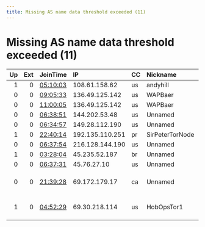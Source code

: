 ```yaml
---
title: Missing AS name data threshold exceeded (11)
---
```


# Missing AS name data threshold exceeded (11)

|   Up |   Ext | JoinTime                                                                                            | IP              | CC   | Nickname        |   ORp |   Dirp | Version   | Contact                   | OS    |   eFamMembers |
|-----:|------:|:----------------------------------------------------------------------------------------------------|:----------------|:-----|:----------------|------:|-------:|:----------|:--------------------------|:------|--------------:|
|    1 |     0 | [05:10:03](https://metrics.torproject.org/rs.html#details/8BA8B8271C0BC4284F06518177B9CB2587311DAC) | 108.61.158.62   | us   | andyhill        |  1443 |      0 | 0.4.2.7   | None                      | Linux |             1 |
|    0 |     0 | [09:05:33](https://metrics.torproject.org/rs.html#details/0016EED5C4C7DED8AD2343B5601D24021D941A8E) | 136.49.125.142  | us   | WAPBaer         |  9001 |   9030 | 0.4.5.8   | None                      | Linux |             1 |
|    0 |     0 | [11:00:05](https://metrics.torproject.org/rs.html#details/DB62437CF7A3E4415F8BC16E190A7B4CFF2BD116) | 136.49.125.142  | us   | WAPBaer         |  9001 |   9030 | 0.4.5.8   | None                      | Linux |             1 |
|    0 |     0 | [06:38:51](https://metrics.torproject.org/rs.html#details/C4B023E2D7099A5B7D54852211D7D2FF27DA63F8) | 144.202.53.48   | us   | Unnamed         |  9001 |      0 | 0.4.4.6   | None                      | Linux |             1 |
|    0 |     0 | [06:34:57](https://metrics.torproject.org/rs.html#details/1D3B3B0CEBB551F227B28703560E099D67DBB7A8) | 149.28.112.190  | us   | Unnamed         |  9001 |      0 | 0.4.4.6   | None                      | Linux |             1 |
|    1 |     0 | [22:40:14](https://metrics.torproject.org/rs.html#details/E81585F9241882C03071B3184021FDBAA99ED747) | 192.135.110.251 | pr   | SirPeterTorNode |  9001 |   9030 | 0.3.5.15  | None                      | Linux |             1 |
|    0 |     0 | [06:37:54](https://metrics.torproject.org/rs.html#details/78356FB5192711A875F89C27451FEB739F1BAEE3) | 216.128.144.190 | us   | Unnamed         |  9001 |      0 | 0.4.4.6   | None                      | Linux |             1 |
|    1 |     0 | [03:28:04](https://metrics.torproject.org/rs.html#details/EA3857AF80C7D7F28CCF750227621FDFA77C5D29) | 45.235.52.187   | br   | Unnamed         |   443 |      0 | 0.4.2.7   | None                      | Linux |             1 |
|    0 |     0 | [06:37:31](https://metrics.torproject.org/rs.html#details/5A7859CD4893C1AA78A84985EC131BBACBA717C1) | 45.76.27.10     | us   | Unnamed         |  9001 |      0 | 0.4.4.6   | None                      | Linux |             1 |
|    0 |     0 | [21:39:28](https://metrics.torproject.org/rs.html#details/D8C8F58C3A1F4C4678A8AA376B7F99586DBD33D1) | 69.172.179.17   | ca   | Unnamed         |  9001 |   9030 | 0.4.5.9   | 0xFFFFFFFF goose king hot | Linux |             1 |
|    1 |     0 | [04:52:29](https://metrics.torproject.org/rs.html#details/2130FDF39B4BA26F21B8686E808A82E1055071E7) | 69.30.218.114   | us   | HobOpsTor1      |  9001 |      0 | 0.4.6.5   | tor at hobops dot io tor  | Linux |             1 |
